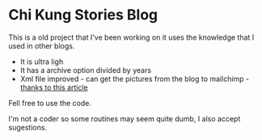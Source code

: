 # Chi Kung Stories Blog

This is a old project that I've been working on it uses the knowledge that I used in other blogs. 

+ It is ultra ligh 
+ It has a archive option divided by years 
+ Xml file improved - can get the pictures from the blog to mailchimp - [thanks to this article](http://scriven.chrisdadswell.co.uk/posts/add-image-to-jekyll-posts-rss-feed/) 


Fell free to use the code.

I'm not a coder so some routines may seem quite dumb, I also accept sugestions. 



